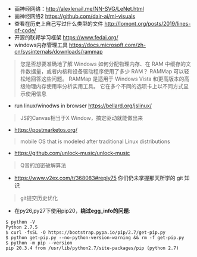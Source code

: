 - 画神经网络：http://alexlenail.me/NN-SVG/LeNet.html
- 画神经网络2 https://github.com/dair-ai/ml-visuals
- 查看在历史上自己写过什么类型的文件 http://lomont.org/posts/2019/lines-of-code/
- 开源的联邦学习框架 https://www.fedai.org/
- windows内存管理工具 https://docs.microsoft.com/zh-cn/sysinternals/downloads/rammap
> 您是否想要准确地了解 Windows 如何分配物理内存、在 RAM 中缓存的文件数据量，或者内核和设备驱动程序使用了多少 RAM？ RAMMap 可以轻松地回答这些问题。 RAMMap 是适用于 Windows Vista 和更高版本的高级物理内存使用率分析实用工具。 它在多个不同的选项卡上以不同方式显示使用信息
- run linux/winodws in browser https://bellard.org/jslinux/
> JS的Canvas相当于X Window，搞定驱动就能做出来
- https://postmarketos.org/
> mobile OS that is modeled after traditional Linux distributions
- https://github.com/unlock-music/unlock-music
> Q音的加密破解算法
-  https://www.v2ex.com/t/368083#reply75 你们仍未掌握那天所学的 git 知识
> git提交历史优化
- 在py26,py27下使用pip20，**绕过egg_info的问题**:
```
$ python -V
Python 2.7.5
$ curl -fsSL -O https://bootstrap.pypa.io/pip/2.7/get-pip.py
$ python get-pip.py --no-python-version-warning && rm -f get-pip.py
$ python -m pip --version
pip 20.3.4 from /usr/lib/python2.7/site-packages/pip (python 2.7)
```
